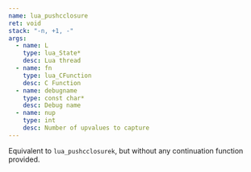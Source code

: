 ```yaml
---
name: lua_pushcclosure
ret: void
stack: "-n, +1, -"
args:
  - name: L
    type: lua_State*
    desc: Lua thread
  - name: fn
    type: lua_CFunction
    desc: C Function
  - name: debugname
    type: const char*
    desc: Debug name
  - name: nup
    type: int
    desc: Number of upvalues to capture
---
```


Equivalent to `lua_pushcclosurek`, but without any continuation function provided.
